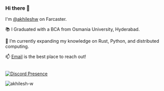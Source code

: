 ### Hi there 👋

I'm [@akhileshw](https://warpcast.com/akhileshw) on Farcaster.

📚 I Graduated with a BCA from Osmania University, Hyderabad.

🌱 I’m currently expanding my knowledge on Rust, Python, and distributed computing.

📫 [Email](mailto:hey@akhileshw.xyz) is the best place to reach out!
<br/><br/>


[![Discord Presence](https://lanyard.cnrad.dev/api/771739797894070313)](https://discord.com/users/771739797894070313)

  
<p align="left"> <img src="https://komarev.com/ghpvc/?username=akhilesh-w&label=Profile%20views&color=0e75b6&style=flat" alt="akhilesh-w" /> </p>

<!--
**This is a ✨ _special_ ✨ repository because its `README.md` (this file) appears on your GitHub profile.

Here are some ideas to get you started:

- 🌱 I’m currently learning ...
- 👯 I’m looking to collaborate on ...
- 🤔 I’m looking for help with ...
- 💬 Ask me about ...
- ⚡ Fun fact: ...
-->
